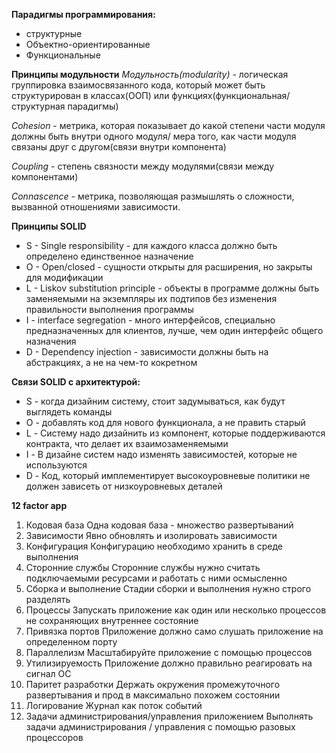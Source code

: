 **Парадигмы программирования:**
- структурные
- Объектно-ориентированные
- Функциональные

**Принципы модульности**
_Модульность(modularity)_ - логическая группировка взаимосвязанного кода, 
который может быть структурирован в классах(ООП) или функциях(функциональная/структурная парадигмы)

_Cohesion_ - метрика, которая показывает до какой степени части модуля должны быть внутри одного модуля/
мера того, как части модуля связаны друг с другом(связи внутри компонента)

_Coupling_ - степень связности между модулями(связи между компонентами)

_Connascence_ - метрика, позволяющая размышлять о сложности, вызванной отношениями зависимости.

**Принципы SOLID**
- S - Single responsibility - для каждого класса должно быть определено единственное назначение
- O - Open/closed - сущности открыты для расширения, но закрыты для модификации
- L - Liskov substitution principle - объекты в программе должны быть заменяемыми на экземпляры их подтипов без изменения правильности выполнения программы
- I - interface segregation - много интерфейсов, специально предназначенных для клиентов, лучше, чем один интерфейс общего назначения
- D - Dependency injection - зависимости должны быть на абстракциях, а не на чем-то кокретном

**Связи SOLID с архитектурой:**

- S - когда дизайним систему, стоит задумываться, как будут выглядеть команды
- O - добавлять код для нового функционала, а не править старый
- L - Систему надо дизайнить из компонент, которые поддерживаются контракта, что делает их взаимозаменяемыми
- I - В дизайне систем надо изменять зависимостей, которые не используются
- D - Код, который имплементирует высокоуровневые политики не должен зависеть от низкоуровневых деталей

**12 factor app**

1) Кодовая база
Одна кодовая база - множество развертываний
2) Зависимости
Явно обновлять и изолировать зависимости
3) Конфигурация
Конфигурацию необходимо хранить в среде выполнения
4) Сторонние службы
Сторонние службы нужно считать подключаемыми ресурсами и работать с ними осмысленно
5) Сборка и выполнение
Стадии сборки и выполнения нужно строго разделять
6) Процессы
Запускать приложение как один или несколько процессов не сохраняющих внутреннее состояние
7) Привязка портов
Приложение должно само слушать приложение на определенном порту
8) Параллелизм
Масштабируйте приложение с помощью процессов
9) Утилизируемость
Приложение должно правильно реагировать на сигнал ОС
10) Паритет разработки
Держать окружения промежуточного развертывания и прод в максимально похожем состоянии
11) Логирование
Журнал как поток событий
12) Задачи администрирования/управления приложением
Выполнять задачи администрирования / управления с помощью разовых процессоров
    



